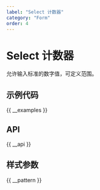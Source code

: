 ```yaml
---
label: "Select 计数器"
category: "Form"
order: 4
---
```


# Select 计数器

允许输入标准的数字值，可定义范围。

## 示例代码

{{ __examples }}

## API

{{ __api }}

## 样式参数

{{ __pattern }}
